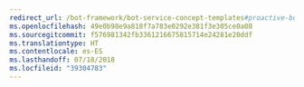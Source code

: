 ```yaml
---
redirect_url: /bot-framework/bot-service-concept-templates#proactive-bot
ms.openlocfilehash: 49e0b98e9a818f7a783e0292e381f3e305ce0a08
ms.sourcegitcommit: f576981342fb3361216675815714e24281e20ddf
ms.translationtype: HT
ms.contentlocale: es-ES
ms.lasthandoff: 07/18/2018
ms.locfileid: "39304783"
---
```

